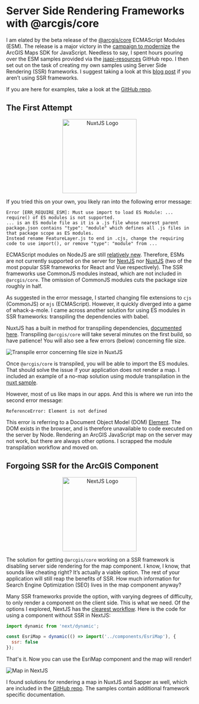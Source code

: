 # Server Side Rendering Frameworks with @arcgis/core

I am elated by the beta release of the [@arcgis/core](https://www.npmjs.com/package/@arcgis/core) ECMAScript Modules (ESM). The release is a major victory in the [campaign to modernize](https://www.youtube.com/watch?v=woTI3jB5Z2Q&feature=youtu.be&t=182) the ArcGIS Maps SDK for JavaScript. Needless to say, I spent hours pouring over the ESM samples provided via the [jsapi-resources](https://github.com/Esri/jsapi-resources/tree/master/esm-samples) GitHub repo. I then set out on the task of creating my own samples using Server Side Rendering (SSR) frameworks. I suggest taking a look at this [blog post](https://www.esri.com/arcgis-blog/products/js-api-arcgis/announcements/es-modules-are-coming-soon-in-the-arcgis-api-for-javascript/) if you aren’t using SSR frameworks.

If you are here for examples, take a look at the [GitHub repo](https://github.com/benelan/arcgis-esm-samples).

## The First Attempt

<div style="text-align:center"><img src="./img/nuxt_logo.svg" alt="NuxtJS Logo" width="200"/></div>

If you tried this on your own, you likely ran into the following error message:

```
Error [ERR_REQUIRE_ESM]: Must use import to load ES Module: ...
require() of ES modules is not supported.
... is an ES module file as it is a .js file whose nearest parent package.json contains "type": "module" which defines all .js files in that package scope as ES modules.
Instead rename FeatureLayer.js to end in .cjs, change the requiring code to use import(), or remove "type": "module" from ...
```

ECMAScript modules on NodeJS are still [relatively new](https://nodejs.medium.com/announcing-core-node-js-support-for-ecmascript-modules-c5d6dc29b663). Therefore, ESMs are not currently supported on the server for [NextJS](https://nextjs.org/) nor [NuxtJS](https://nuxtjs.org/) (two of the most popular SSR frameworks for React and Vue respectively). The SSR frameworks use CommonJS modules instead, which are not included in `@arcgis/core`. The omission of CommonJS modules cuts the package size roughly in half.

As suggested in the error message, I started changing file extensions to `cjs` (CommonJS) or `mjs` (ECMAScript). However, it quickly diverged into a game of whack-a-mole. I came across another solution for using ES modules in SSR frameworks: transpiling the dependencies with babel.

NuxtJS has a built in method for transpiling dependencies, [documented here](https://nuxtjs.org/docs/2.x/configuration-glossary/configuration-build#transpile). Transpiling `@arcgis/core` will take several minutes on the first build, so have patience! You will also see a few errors (below) concerning file size.

![Transpile error concerning file size in NuxtJS](./img/transpile_error.jpg)

Once `@arcgis/core` is transpiled, you will be able to import the ES modules. That should solve the issue if your application does not render a map. I included an example of a no-map solution using module transpilation in the [nuxt sample](https://github.com/benelan/arcgis-esm-samples/tree/main/jsapi-create-nuxt-app#non-map-workflows).

However, most of us like maps in our apps. And this is where we run into the second error message:

```
ReferenceError: Element is not defined
```

This error is referring to a Document Object Model (DOM) [Element](https://developer.mozilla.org/en-US/docs/Web/API/Element). The DOM exists in the browser, and is therefore unavailable to code executed on the server by Node. Rendering an ArcGIS JavaScript map on the server may not work, but there are always other options. I scrapped the module transpilation workflow and moved on.

## Forgoing SSR for the ArcGIS Component

<div style="text-align:center"><img src="./img/next_logo.svg" alt="NextJS Logo" width="200"/></div>

The solution for getting `@arcgis/core` working on a SSR framework is disabling server side rendering for the map component. I know, I know, that sounds like cheating right? It’s actually a viable option. The rest of your application will still reap the benefits of SSR. How much information for Search Engine Optimization (SEO) lives in the map component anyway?

Many SSR frameworks provide the option, with varying degrees of difficulty, to only render a component on the client side. This is what we need. Of the options I explored, NextJS has the [clearest workflow](https://nextjs.org/docs/advanced-features/dynamic-import#with-no-ssr). Here is the code for using a component without SSR in NextJS:

```js
import dynamic from 'next/dynamic';

const EsriMap = dynamic(() => import('../components/EsriMap'), {
  ssr: false
});
```

That's it. Now you can use the EsriMap component and the map will render!

![Map in NextJS](./img/next_map.jpg)

I found solutions for rendering a map in NuxtJS and Sapper as well, which are included in the [GitHub repo](https://github.com/benelan/arcgis-esm-samples). The samples contain additional framework specific documentation.
